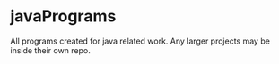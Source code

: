 # javaPrograms
All programs created for java related work. Any larger projects may be inside their own repo.
